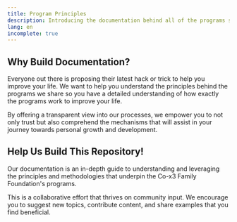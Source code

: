 ```yaml
---
title: Program Principles
description: Introducing the documentation behind all of the programs supported by Co-x3.
lang: en
incomplete: true
---
```


## Why Build Documentation?

Everyone out there is proposing their latest hack or trick to help you improve your life. We want to help you understand the principles behind the programs we share so you have a detailed understanding of how exactly the programs work to improve your life.

By offering a transparent view into our processes, we empower you to not only trust but also comprehend the mechanisms that will assist in your journey towards personal growth and development. 

## Help Us Build This Repository!

Our documentation is an in-depth guide to understanding and leveraging the principles and methodologies that underpin the Co-x3 Family Foundation's programs. 

This is a collaborative effort that thrives on community input. We encourage you to suggest new topics, contribute content, and share examples that you find beneficial.
